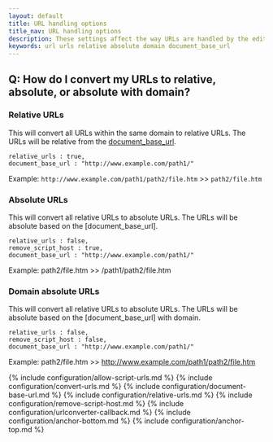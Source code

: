 ```yaml
---
layout: default
title: URL handling options
title_nav: URL handling options
description: These settings affect the way URLs are handled by the editor.
keywords: url urls relative absolute domain document_base_url
---
```


## Q: How do I convert my URLs to relative, absolute, or absolute with domain?

### Relative URLs

This will convert all URLs within the same domain to relative URLs. The URLs will be relative from the [document_base_url](#document_base_url).

```
relative_urls : true,
document_base_url : "http://www.example.com/path1/"
```

Example: `http://www.example.com/path1/path2/file.htm` >> `path2/file.htm`

### Absolute URLs

This will convert all relative URLs to absolute URLs. The URLs will be absolute based on the [document_base_url].

```
relative_urls : false,
remove_script_host : true,
document_base_url : "http://www.example.com/path1/"
```

Example: path2/file.htm >> /path1/path2/file.htm

### Domain absolute URLs

This will convert all relative URLs to absolute URLs. The URLs will be absolute based on the [document_base_url] with domain.

```
relative_urls : false,
remove_script_host : false,
document_base_url : "http://www.example.com/path1/"
```

Example: path2/file.htm >> http://www.example.com/path1/path2/file.htm


{% include configuration/allow-script-urls.md %}
{% include configuration/convert-urls.md %}
{% include configuration/document-base-url.md %}
{% include configuration/relative-urls.md %}
{% include configuration/remove-script-host.md %}
{% include configuration/urlconverter-callback.md %}
{% include configuration/anchor-bottom.md %}
{% include configuration/anchor-top.md %}
